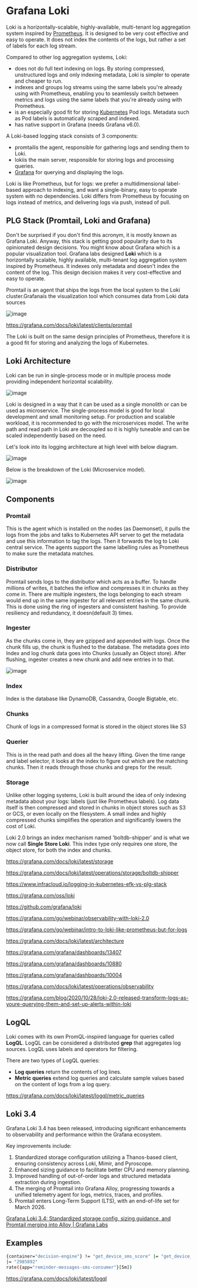 # Grafana Loki

Loki is a horizontally-scalable, highly-available, multi-tenant log aggregation system inspired by [Prometheus](https://prometheus.io/). It is designed to be very cost effective and easy to operate. It does not index the contents of the logs, but rather a set of labels for each log stream.

Compared to other log aggregation systems, Loki:

- does not do full text indexing on logs. By storing compressed, unstructured logs and only indexing metadata, Loki is simpler to operate and cheaper to run.
- indexes and groups log streams using the same labels you're already using with Prometheus, enabling you to seamlessly switch between metrics and logs using the same labels that you're already using with Prometheus.
- is an especially good fit for storing [Kubernetes](https://kubernetes.io/) Pod logs. Metadata such as Pod labels is automatically scraped and indexed.
- has native support in Grafana (needs Grafana v6.0).

A Loki-based logging stack consists of 3 components:

- promtailis the agent, responsible for gathering logs and sending them to Loki.
- lokiis the main server, responsible for storing logs and processing queries.
- [Grafana](https://github.com/grafana/grafana) for querying and displaying the logs.

Loki is like Prometheus, but for logs: we prefer a multidimensional label-based approach to indexing, and want a single-binary, easy to operate system with no dependencies. Loki differs from Prometheus by focusing on logs instead of metrics, and delivering logs via push, instead of pull.

## PLG Stack (Promtail, Loki and Grafana)

Don't be surprised if you don't find this acronym, it is mostly known as Grafana Loki. Anyway, this stack is getting good popularity due to its opinionated design decisions. You might know about Grafana which is a popular visualization tool. Grafana labs designed **Loki** which is a horizontally scalable, highly available, multi-tenant log aggregation system inspired by Prometheus. It indexes only metadata and doesn't index the content of the log. This design decision makes it very cost-effective and easy to operate.

Promtail is an agent that ships the logs from the local system to the Loki cluster.Grafanais the visualization tool which consumes data from Loki data sources

![image](../../media/DevOps-Monitoring-Grafana-image1.jpg)

https://grafana.com/docs/loki/latest/clients/promtail

The Loki is built on the same design principles of Prometheus, therefore it is a good fit for storing and analyzing the logs of Kubernetes.

## Loki Architecture

Loki can be run in single-process mode or in multiple process mode providing independent horizontal scalability.

![image](../../media/DevOps-Monitoring-Grafana-image2.jpg)

Loki is designed in a way that it can be used as a single monolith or can be used as microservice. The single-process model is good for local development and small monitoring setup. For production and scalable workload, it is recommended to go with the microservices model. The write path and read path in Loki are decoupled so it is highly tuneable and can be scaled independently based on the need.

Let's look into its logging architecture at high level with below diagram.

![image](../../media/DevOps-Monitoring-Grafana-image3.jpg)

Below is the breakdown of the Loki (Microservice model).

![image](../../media/DevOps-Monitoring-Grafana-image4.jpg)

## Components

### Promtail

This is the agent which is installed on the nodes (as Daemonset), it pulls the logs from the jobs and talks to Kubernetes API server to get the metadata and use this information to tag the logs. Then it forwards the log to Loki central service. The agents support the same labelling rules as Prometheus to make sure the metadata matches.

### Distributor

Promtail sends logs to the distributor which acts as a buffer. To handle millions of writes, it batches the inflow and compresses it in chunks as they come in. There are multiple ingesters, the logs belonging to each stream would end up in the same ingester for all relevant entries in the same chunk. This is done using the ring of ingesters and consistent hashing. To provide resiliency and redundancy, it doesn(default 3) times.

### Ingester

As the chunks come in, they are gzipped and appended with logs. Once the chunk fills up, the chunk is flushed to the database. The metadata goes into Index and log chunk data goes into Chunks (usually an Object store). After flushing, ingester creates a new chunk and add new entries in to that.

![image](../../media/DevOps-Monitoring-Grafana-image5.jpg)

### Index

Index is the database like DynamoDB, Cassandra, Google Bigtable, etc.

### Chunks

Chunk of logs in a compressed format is stored in the object stores like S3

### Querier

This is in the read path and does all the heavy lifting. Given the time range and label selector, it looks at the index to figure out which are the matching chunks. Then it reads through those chunks and greps for the result.

### Storage

Unlike other logging systems, Loki is built around the idea of only indexing metadata about your logs: labels (just like Prometheus labels). Log data itself is then compressed and stored in chunks in object stores such as S3 or GCS, or even locally on the filesystem. A small index and highly compressed chunks simplifies the operation and significantly lowers the cost of Loki.

Loki 2.0 brings an index mechanism named 'boltdb-shipper' and is what we now call **Single Store Loki**. This index type only requires one store, the object store, for both the index and chunks.

https://grafana.com/docs/loki/latest/storage

https://grafana.com/docs/loki/latest/operations/storage/boltdb-shipper

https://www.infracloud.io/logging-in-kubernetes-efk-vs-plg-stack

https://grafana.com/oss/loki

https://github.com/grafana/loki

https://grafana.com/go/webinar/observability-with-loki-2.0

https://grafana.com/go/webinar/intro-to-loki-like-prometheus-but-for-logs

https://grafana.com/docs/loki/latest/architecture

https://grafana.com/grafana/dashboards/13407

https://grafana.com/grafana/dashboards/10880

https://grafana.com/grafana/dashboards/10004

https://grafana.com/docs/loki/latest/operations/observability

https://grafana.com/blog/2020/10/28/loki-2.0-released-transform-logs-as-youre-querying-them-and-set-up-alerts-within-loki

## LogQL

Loki comes with its own PromQL-inspired language for queries called **LogQL**. LogQL can be considered a distributed **grep** that aggregates log sources. LogQL uses labels and operators for filtering.

There are two types of LogQL queries:

- **Log queries** return the contents of log lines.
- **Metric queries** extend log queries and calculate sample values based on the content of logs from a log query.

https://grafana.com/docs/loki/latest/logql/metric_queries

## Loki 3.4

Grafana Loki 3.4 has been released, introducing significant enhancements to observability and performance within the Grafana ecosystem.

Key improvements include:

1. Standardized storage configuration utilizing a Thanos-based client, ensuring consistency across Loki, Mimir, and Pyroscope.
2. Enhanced sizing guidance to facilitate better CPU and memory planning.
3. Improved handling of out-of-order logs and structured metadata extraction during ingestion.
4. The merging of Promtail into Grafana Alloy, progressing towards a unified telemetry agent for logs, metrics, traces, and profiles.
5. Promtail enters Long-Term Support (LTS), with an end-of-life set for March 2026.

[Grafana Loki 3.4: Standardized storage config, sizing guidance, and Promtail merging into Alloy \| Grafana Labs](https://grafana.com/blog/2025/02/13/grafana-loki-3.4-standardized-storage-config-sizing-guidance-and-promtail-merging-into-alloy/?src=ws&camp=121-2348&did=dgTtzwoLAKCvJJ-vJAGZ3d9bRji2aK0QMaYGbPA%3D&src=email&user_id=60557)

## Examples

```bash
{container="decision-engine"} != "get_device_sms_score" |= "get_device_sms"
|= "2985892"
rate({app="reminder-messages-sms-consumer"}[5m])
```

https://grafana.com/docs/loki/latest/logql
